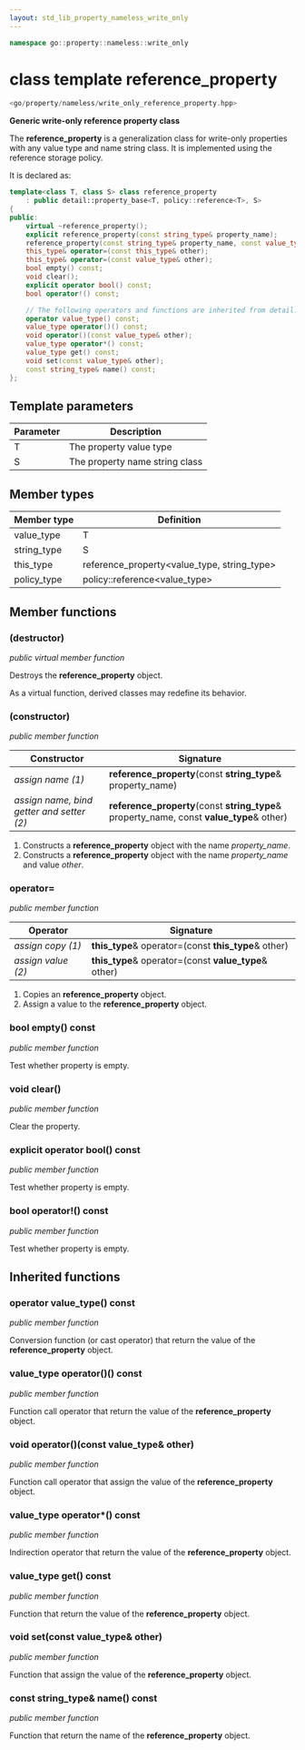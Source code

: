 ```yaml
---
layout: std_lib_property_nameless_write_only
---
```


```c++
namespace go::property::nameless::write_only
```

# class template reference_property

```c++
<go/property/nameless/write_only_reference_property.hpp>
```

**Generic write-only reference property class**

The **reference_property** is a generalization class for write-only properties with any value type and name string class.
It is implemented using the reference storage policy.

It is declared as:

```c++
template<class T, class S> class reference_property
    : public detail::property_base<T, policy::reference<T>, S>
{
public:
    virtual ~reference_property();
    explicit reference_property(const string_type& property_name);
    reference_property(const string_type& property_name, const value_type& other);
    this_type& operator=(const this_type& other);
    this_type& operator=(const value_type& other);
    bool empty() const;
    void clear();
    explicit operator bool() const;
    bool operator!() const;

    // The following operators and functions are inherited from detail::property_base<T, policy::reference<T>, S>
    operator value_type() const;
    value_type operator()() const;
    void operator()(const value_type& other);
    value_type operator*() const;
    value_type get() const;
    void set(const value_type& other);
    const string_type& name() const;
};
```

## Template parameters

Parameter | Description
-|-
T | The property value type
S | The property name string class

## Member types

Member type | Definition
-|-
value_type | T
string_type | S
this_type | reference_property<value_type, string_type>
policy_type | policy\::reference<value_type>

## Member functions

### (destructor)

*public virtual member function*

Destroys the **reference_property** object.

As a virtual function, derived classes may redefine its behavior.

### (constructor)

*public member function*

Constructor | Signature
-|-
*assign name (1)* | **reference_property**(const **string_type**& property_name)
*assign name, bind getter and setter (2)* | **reference_property**(const **string_type**& property_name, const **value_type**& other)

1. Constructs a **reference_property** object with the name *property_name*.
2. Constructs a **reference_property** object with the name *property_name* and value *other*.

### operator=

*public member function*

Operator | Signature
-|-
*assign copy (1)* | **this_type**& operator=(const **this_type**& other)
*assign value (2)* | **this_type**& operator=(const **value_type**& other)

1. Copies an **reference_property** object.
2. Assign a value to the **reference_property** object.

### bool empty() const

*public member function*

Test whether property is empty.

### void clear()

*public member function*

Clear the property.

### explicit operator bool() const

*public member function*

Test whether property is empty.

### bool operator!() const

*public member function*

Test whether property is empty.

## Inherited functions

### operator value_type() const

*public member function*

Conversion function (or cast operator) that return the value of the **reference_property** object.

### value_type operator()() const

*public member function*

Function call operator that return the value of the **reference_property** object.

### void operator()(const value_type& other)

*public member function*

Function call operator that assign the value of the **reference_property** object.

### value_type operator*() const

*public member function*

Indirection operator that return the value of the **reference_property** object.

### value_type get() const

*public member function*

Function that return the value of the **reference_property** object.

### void set(const value_type& other)

*public member function*

Function that assign the value of the **reference_property** object.

### const string_type& name() const

*public member function*

Function that return the name of the **reference_property** object.
